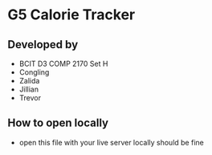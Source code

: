 # G5 Calorie Tracker
## Developed by
- BCIT D3 COMP 2170 Set H
- Congling
- Zalida
- Jillian
- Trevor

## How to open locally
- open this file with your live server locally should be fine
